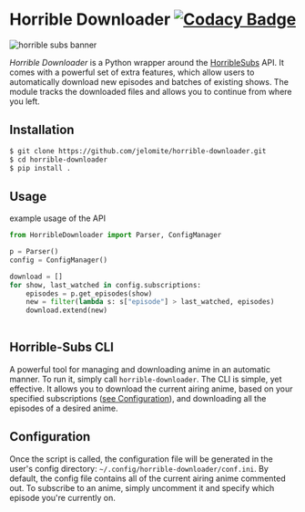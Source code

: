 # Horrible Downloader    [![Codacy Badge](https://api.codacy.com/project/badge/Grade/4a13ba5715f94427998e63968ea710d7)](https://app.codacy.com/app/Jelomite/horrible-downloader?utm_source=github.com&utm_medium=referral&utm_content=Jelomite/horrible-downloader&utm_campaign=Badge_Grade_Settings)

![horrible subs banner](http://horriblesubs.info/images/b/ccs_banner.jpg)



*Horrible Downloader* is a Python wrapper around the [HorribleSubs](https://horriblesubs.info/) API. It comes with a powerful set of extra features, which allow users to automatically download new episodes and batches of existing shows. The module tracks the downloaded files and allows you to continue from where you left. 

## Installation
```sh
$ git clone https://github.com/jelomite/horrible-downloader.git
$ cd horrible-downloader
$ pip install .
```

## Usage
example usage of the API
```python
from HorribleDownloader import Parser, ConfigManager

p = Parser()
config = ConfigManager()

download = []
for show, last_watched in config.subscriptions:
    episodes = p.get_episodes(show)
    new = filter(lambda s: s["episode"] > last_watched, episodes)
    download.extend(new)
    
```

## Horrible-Subs CLI
A powerful tool for managing and downloading anime in an automatic manner. To run it, simply call `horrible-downloader`.
The CLI is simple, yet effective. It allows you to download the current airing anime, based on your specified subscriptions ([see Configuration](#configuration)), and downloading all the episodes of a desired anime. 

## Configuration
Once the script is called, the configuration file will be generated in the user's config directory:
`~/.config/horrible-downloader/conf.ini`.
By default, the config file contains all of the current airing anime commented out. To subscribe to an anime, simply uncomment it and specify which episode you're currently on.
